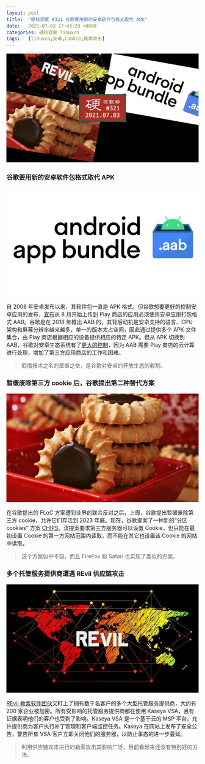 ```yaml
---
layout: post
title:	"硬核观察 #321 谷歌要用新的安卓软件包格式取代 APK"
date:	2021-07-03 17:43:29 +0800 
categories:	硬核观察 linuxcn 
tags:	[linuxcn,安卓,Cookie,勒索攻击]
---
```



![](/Asserts/Images/album/202107/03/174229r2zvm21vmctn9xfr.jpg)


### 谷歌要用新的安卓软件包格式取代 APK


![](/Asserts/Images/album/202107/03/174240c3li53i1zkxe3eee.jpg)


自 2008 年安卓发布以来，其软件包一直是 APK 格式。但谷歌想要更好的控制安卓应用的发布，[宣布](https://android-developers.googleblog.com/2021/06/the-future-of-android-app-bundles-is.html)从 8 月开始上传到 Play 商店的应用必须使用安卓应用打包格式 AAB。谷歌是在 2018 年推出 AAB 的，其背后动机是安卓支持的语言、CPU 架构和屏幕分辨率越来越多，单一的版本太占空间，因此通过提供多个 APK 文件集合，由 Play 商店根据相应的设备提供相应的特定 APK。但从 APK 切换到 AAB，谷歌对安卓生态系统有了[更大的控制](https://arstechnica.com/gadgets/2021/07/google-play-dumps-apks-for-the-more-google-controlled-android-app-bundle/)，因为 AAB 需要 Play 商店的云计算进行处理，增加了第三方应用商店的工作和困难。



> 
> 假借技术之名的垄断之举，是谷歌对安卓的开放生态的收割。
> 
> 
> 


### 暂缓废除第三方 cookie 后，谷歌提出第二种替代方案


![](/Asserts/Images/album/202107/03/174256vb6zhnqbbeh6ihz9.jpg)


在谷歌提出的 FLoC 方案遭到业界的联合反对之后，上周，谷歌提出暂缓废除第三方 cookie，允许它们存活到 2023 年底。现在，谷歌提案了一种新的“分区 cookies” 方案 [CHIPS](https://github.com/WICG/CHIPS)。该提案要求第三方服务器可以设置 Cookie，但只能在最初设置 Cookie 的第一方网站范围内读取，而不能在其它也设置该 Cookie 的网站中读取。



> 
> 这个方案似乎不错，而且 FireFox 和 Safari 也实现了类似的方案。
> 
> 
> 


### 多个托管服务提供商遭遇 REvil 供应链攻击


![](/Asserts/Images/album/202107/03/174313uhzbmgquggbgghvw.jpg)


[REvil 勒索软件团伙](https://www.bleepingcomputer.com/news/security/revil-ransomware-hits-200-companies-in-msp-supply-chain-attack/)又盯上了拥有数千名客户的多个大型托管服务提供商，大约有 200 家企业被加密。所有受影响的托管服务提供商都在使用 Kaseya VSA，且有证据表明他们的客户也受到了影响。Kaseya VSA 是一个基于云的 MSP 平台，允许提供商为客户执行补丁管理和客户端监控任务。Kaseya 在网站上发布了安全公告，警告所有 VSA 客户立即关闭他们的服务器，以防止事态的进一步蔓延。



> 
> 利用供应链攻击进行的勒索攻击其影响广泛，目前看起来还没有特别好的方法。
> 
> 
>
